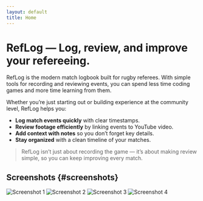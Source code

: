 ```yaml
---
layout: default
title: Home
---
```


# RefLog — Log, review, and improve your refereeing.

RefLog is the modern match logbook built for rugby referees. With simple tools for recording and reviewing events, you can spend less time coding games and more time learning from them.  

Whether you’re just starting out or building experience at the community level, RefLog helps you:  
- **Log match events quickly** with clear timestamps.  
- **Review footage efficiently** by linking events to YouTube video.  
- **Add context with notes** so you don’t forget key details.  
- **Stay organized** with a clean timeline of your matches.  

> RefLog isn’t just about recording the game — it’s about making review simple, so you can keep improving every match.

## Screenshots {#screenshots}
<div class="shots">
  <img src="{{ '/img/screenshots/01.png' | relative_url }}" alt="Screenshot 1"/>
  <img src="{{ '/img/screenshots/02.png' | relative_url }}" alt="Screenshot 2"/>
  <img src="{{ '/img/screenshots/03.png' | relative_url }}" alt="Screenshot 3"/>
  <img src="{{ '/img/screenshots/04.png' | relative_url }}" alt="Screenshot 4"/>
</div>
